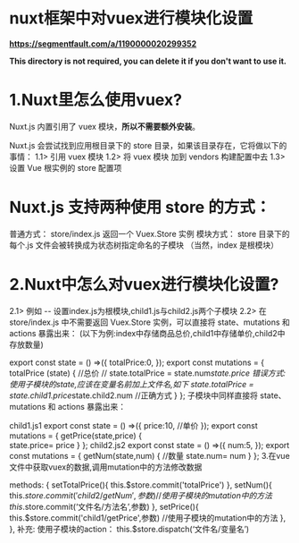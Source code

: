 # nuxt框架中对vuex进行模块化设置

**https://segmentfault.com/a/1190000020299352**

**This directory is not required, you can delete it if you don't want to use it.**
# 1.Nuxt里怎么使用vuex?

Nuxt.js 内置引用了 vuex 模块，**所以不需要额外安装**。

Nuxt.js 会尝试找到应用根目录下的 store 目录，如果该目录存在，它将做以下的事情：
1.1> 引用 vuex 模块
1.2> 将 vuex 模块 加到 vendors 构建配置中去
1.3> 设置 Vue 根实例的 store 配置项

# Nuxt.js 支持两种使用 store 的方式：
普通方式： store/index.js 返回一个 Vuex.Store 实例
模块方式： store 目录下的每个.js 文件会被转换成为状态树指定命名的子模块 （当然，index 是根模块）

# 2.Nuxt中怎么对vuex进行模块化设置?

2.1> 例如 -- 设置index.js为根模块,child1.js与child2.js两个子模块
2.2> 在store/index.js 中不需要返回 Vuex.Store 实例，可以直接将 state、mutations 和 actions 暴露出来：
(以下为例:index中存储商品总价,child1中存储单价,child2中存放数量)

export const state = () =>({
    totalPrice:0,
});
export const mutations = {
    totalPrice (state) { //总价
        // state.totalPrice = state.num*state.price 错误方式:使用子模块的state,应该在变量名前加上文件名,如下
        state.totalPrice = state.child1.price*state.child2.num  //正确方式
    }
};
子模块中同样直接将 state、mutations 和 actions 暴露出来：

child1.js1
export const state = () =>({
    price:10,   //单价
});
export const mutations = {
    getPrice(state,price) {  
        state.price= price
    }
};
child2.js2
export const state = () =>({
    num:5,
});
export const mutations = {
    getNum(state,num) {  //数量
        state.num= num
    }
};
3.在vue文件中获取vuex的数据,调用mutation中的方法修改数据
<script>
export default {
  name : 'test',
  data() {
    return {
      totalPrice:this.$store.state.totalPrice,  //取index.js(根模块)中的值
      num:this.$store.state.child2.num,           //取子模块中的值
      price:this.$store.state.child1.price,       //取子模块中的值
    }
  },
}
</script>
  methods: {
    setTotalPrice(){
      this.$store.commit('totalPrice')
    },
    setNum(){
      this.$store.commit('child2/getNum',参数)    //使用子模块的mutation中的方法 this.$store.commit(‘文件名/方法名’,参数)
    },
    setPrice(){
      this.$store.commit('child1/getPrice',参数)  //使用子模块的mutation中的方法
    },
  },
补充: 使用子模块的action： this.$store.dispatch(‘文件名/变量名’)
